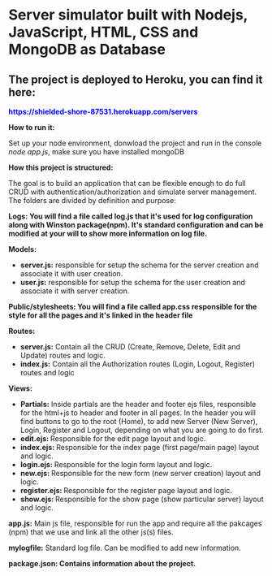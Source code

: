 <h1>Server simulator built with Nodejs, JavaScript, HTML, CSS and MongoDB as Database</h1>

<h2>The project is deployed to Heroku, you can find it here:</h2><p style="color:blue"><strong>https://shielded-shore-87531.herokuapp.com/servers</strong></p>

<p><strong>How to run it:</strong></p>

<p>Set up your node environment, donwload the project and run in the console <em>node app.js</em>, make sure you have installed mongoDB</p>

<p><strong>How this project is structured:</strong></p>

<p>The goal is to build an application that can be flexible enough to do full CRUD with authentication/authorization and simulate server management. The folders are divided by definition and purpose:</p>

<p><strong>Logs: You will find a file called log.js that it's used for log configuration along with Winston package(npm). It's standard configuration and can be modified at your will to show more information on log file.</strong> </p>

<p><strong>Models:</strong></p>
<ul>
	<li><strong>server.js:</strong> responsible for setup the schema for the server creation and associate it with user creation.</li>
	<li><strong>user.js:</strong> responsible for setup the schema for the user creation and associate it with server creation.</li>
</ul>

<p><strong>Public/stylesheets: You will find a file called app.css responsible for the style for all the pages and it's linked in the header file</strong> </p>

<p><strong>Routes:</strong></p>
<ul>
	<li><strong>server.js:</strong> Contain all the CRUD (Create, Remove, Delete, Edit and Update) routes and logic.</li>
	<li><strong>index.js:</strong> Contain all the Authorization routes (Login, Logout, Register) routes and logic</li>
</ul>

<p><strong>Views:</strong> </p>
<ul>
	<li><strong>Partials:</strong> Inside partials are the header and footer ejs files, responsible for the html+js to header and footer in all pages. In the header you will find buttons to go to the root (Home), to add new Server (New Server), Login, Register and Logout, depending on what you are going to do first.</li>
	<li><strong>edit.ejs:     </strong> Responsible for the edit page layout and logic.</li>
	<li><strong>index.ejs:    </strong> Responsible for the index page (first page/main page) layout and logic.</li>
	<li><strong>login.ejs:    </strong> Responsible for the login form layout and logic.</li>
	<li><strong>new.ejs:      </strong> Responsible for the new form (new server creation) layout and logic.</li>
	<li><strong>register.ejs: </strong> Responsible for the register page layout and logic.</li>
	<li><strong>show.ejs:     </strong> Responsible for the show page (show particular server) layout and logic.</li>
</ul>

<p><strong>app.js:</strong> Main js file, responsible for run the app and require all the pakcages (npm) that we use and link all the other js(s) files.</p>

<p><strong>mylogfile:</strong> Standard log file. Can be modified to add new information.</p>

<p><strong>package.json: Contains information about the project.</strong> </p>


